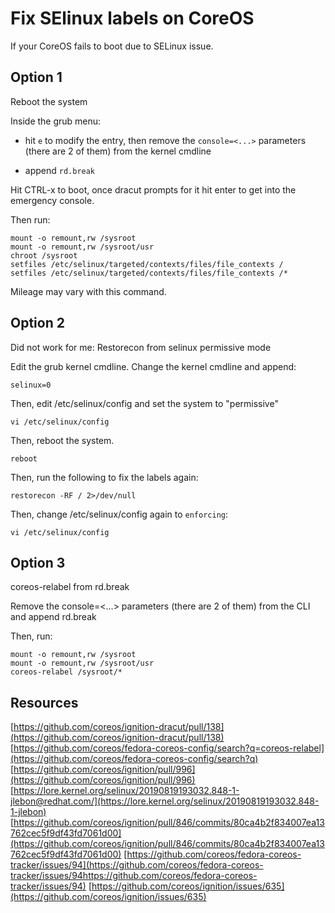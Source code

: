 # Fix SElinux labels on CoreOS 

If your CoreOS fails to boot due to SELinux issue.

## Option 1

Reboot the system

Inside the grub menu:

* hit `e` to modify the entry, then remove the `console=<...>` parameters (there are 2 of them) from the kernel cmdline

* append `rd.break`

Hit CTRL-x to boot, once dracut prompts for it hit enter to get into the emergency console.

Then run:
~~~
mount -o remount,rw /sysroot
mount -o remount,rw /sysroot/usr
chroot /sysroot
setfiles /etc/selinux/targeted/contexts/files/file_contexts /
setfiles /etc/selinux/targeted/contexts/files/file_contexts /*
~~~

Mileage may vary with this command.

## Option 2

Did not work for me: Restorecon from selinux permissive mode

Edit the grub kernel cmdline. Change the kernel cmdline and append:
~~~
selinux=0
~~~

Then, edit /etc/selinux/config and set the system to "permissive"
~~~
vi /etc/selinux/config
~~~

Then, reboot the system.
~~~
reboot
~~~

Then, run the following to fix the labels again:
~~~
restorecon -RF / 2>/dev/null
~~~

Then, change /etc/selinux/config again to `enforcing`:
~~~
vi /etc/selinux/config
~~~

## Option 3

coreos-relabel from rd.break 

Remove the console=<...> parameters (there are 2 of them) from the CLI and append rd.break

Then, run:
~~~
mount -o remount,rw /sysroot
mount -o remount,rw /sysroot/usr
coreos-relabel /sysroot/*
~~~

## Resources

[https://github.com/coreos/ignition-dracut/pull/138](https://github.com/coreos/ignition-dracut/pull/138)
[https://github.com/coreos/fedora-coreos-config/search?q=coreos-relabel](https://github.com/coreos/fedora-coreos-config/search?q)
[https://github.com/coreos/ignition/pull/996](https://github.com/coreos/ignition/pull/996)
[https://lore.kernel.org/selinux/20190819193032.848-1-jlebon@redhat.com/](https://lore.kernel.org/selinux/20190819193032.848-1-jlebon)
[https://github.com/coreos/ignition/pull/846/commits/80ca4b2f834007ea13762cec5f9df43fd7061d00](https://github.com/coreos/ignition/pull/846/commits/80ca4b2f834007ea13762cec5f9df43fd7061d00)
[https://github.com/coreos/fedora-coreos-tracker/issues/94](https://github.com/coreos/fedora-coreos-tracker/issues/94https://github.com/coreos/fedora-coreos-tracker/issues/94)
[https://github.com/coreos/ignition/issues/635](https://github.com/coreos/ignition/issues/635)
